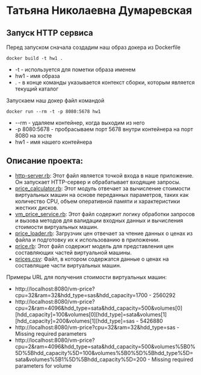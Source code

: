 # Татьяна Николаевна Думаревская

## Запуск HTTP сервиса
Перед запуском сначала создадим наш образ докера из Dockerfile

`docker build -t hw1 .`
- -t - используется для пометки образа именем
- hw1 - имя образа
- . - в конце команды указывается контекст сборки, которым является текущий каталог

Запускаем наш докер файл командой

`docker run --rm -t -p 8080:5678 hw1`
- --rm - удаляем контейнер, когда выходим из него
- -p 8080:5678 - пробрасываем порт 5678 внутри контейнера на порт 8080 на хосте
- hw1 - имя нашего контейнера 


## Описание проекта:

- [http-server.rb](http-server.rb): Этот файл является точкой входа в наше приложение. Он запускает HTTP-сервер и обрабатывает входящие запросы.
- [price_calculator.rb](services/price_calculator.rb): Этот модуль отвечает за вычисление стоимости виртуальных машин на основе переданных параметров, таких как количество CPU, объем оперативной памяти и характеристики жестких дисков.
- [vm_price_service.rb](services/vm_price_service.rb): Этот файл содержит логику обработки запросов и вызова методов для валидации входных данных и вычисления стоимости виртуальных машин.
- [price_loader.rb](loaders/price_loader.rb): Загрузчик цен отвечает за чтение данных о ценах из файла и подготовку их к использованию в приложении.
- [price.rb](data_models/price.rb): Этот файл содержит модель для представления цен составляющих частей виртуальной машины.
- [prices.csv](csv/prices.csv): Файл, в котором содержатся данные о ценах на составлящие части виртуальных машин.

Примеры URL для получения стоимости виртуальных машин:

- http://localhost:8080/vm-price?cpu=32&ram=32&hdd_type=sas&hdd_capacity=1700 - 2560292
- http://localhost:8080/vm-price?cpu=2&ram=4096&hdd_type=sata&hdd_capacity=500&volumes[0][hdd_capacity]=100&volumes[0][hdd_type]=sata&volumes[1][hdd_capacity]=200&volumes[1][hdd_type]=sas - 5426880
- http://localhost:8080/vm-price?cpu=32&ram=32&hdd_type=sas - Missing required parameters
- http://localhost:8080/vm-price?cpu=2&ram=4096&hdd_type=sata&hdd_capacity=500&volumes%5B0%5D%5Bhdd_capacity%5D=100&volumes%5B0%5D%5Bhdd_type%5D=sata&volumes%5B1%5D%5Bhdd_capacity%5D=200 - Missing required parameters for volume